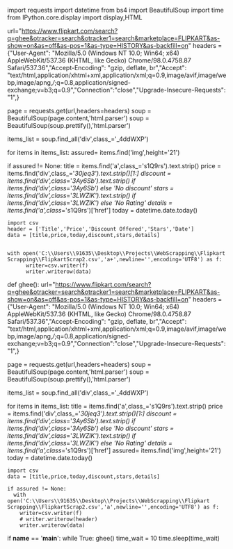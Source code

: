 import requests
import datetime
from bs4 import BeautifulSoup
import time
from IPython.core.display import display,HTML

url="https://www.flipkart.com/search?q=ghee&otracker=search&otracker1=search&marketplace=FLIPKART&as-show=on&as=off&as-pos=1&as-type=HISTORY&as-backfill=on"
headers = {"User-Agent": "Mozilla/5.0 (Windows NT 10.0; Win64; x64) AppleWebKit/537.36 (KHTML, like Gecko) Chrome/98.0.4758.87 Safari/537.36","Accept-Encoding": "gzip, deflate, br","Accept": "text/html,application/xhtml+xml,application/xml;q=0.9,image/avif,image/webp,image/apng,*/*;q=0.8,application/signed-exchange;v=b3;q=0.9","Connection":"close","Upgrade-Insecure-Requests": "1",}

page = requests.get(url,headers=headers)
soup = BeautifulSoup(page.content,'html.parser')
soup = BeautifulSoup(soup.prettify(),'html.parser')

items_list = soup.find_all('div',class_='_4ddWXP')

for items in items_list:
  assured= items.find('img',height='21')

  if assured != None:
    title = items.find('a',class_='s1Q9rs').text.strip()
    price = items.find('div',class_='_30jeq3').text.strip()[1:]
    discount = items.find('div',class_='_3Ay6Sb').text.strip() if items.find('div',class_='_3Ay6Sb') else 'No discount'
    stars = items.find('div',class_='_3LWZlK').text.strip() if items.find('div',class_='_3LWZlK') else 'No Rating'
    details = items.find('a',class_='s1Q9rs')['href']
    today = datetime.date.today()


    import csv
    header = ['Title','Price','Discount Offered','Stars','Date']
    data = [title,price,today,discount,stars,details]
    

    with open('C:\\Users\\91635\\Desktop\\Projects\\WebScrapping\\Flipkart Scrapping\\FlipkartScrap2.csv','a+',newline='',encoding='UTF8') as f:
          writer=csv.writer(f)
          writer.writerow(data) 
def ghee():
  url="https://www.flipkart.com/search?q=ghee&otracker=search&otracker1=search&marketplace=FLIPKART&as-show=on&as=off&as-pos=1&as-type=HISTORY&as-backfill=on"
  headers = {"User-Agent": "Mozilla/5.0 (Windows NT 10.0; Win64; x64) AppleWebKit/537.36 (KHTML, like Gecko) Chrome/98.0.4758.87 Safari/537.36","Accept-Encoding": "gzip, deflate, br","Accept": "text/html,application/xhtml+xml,application/xml;q=0.9,image/avif,image/webp,image/apng,*/*;q=0.8,application/signed-exchange;v=b3;q=0.9","Connection":"close","Upgrade-Insecure-Requests": "1",}

  page = requests.get(url,headers=headers)
  soup = BeautifulSoup(page.content,'html.parser')
  soup = BeautifulSoup(soup.prettify(),'html.parser')

  items_list = soup.find_all('div',class_='_4ddWXP')

  for items in items_list:
    title = items.find('a',class_='s1Q9rs').text.strip()
    price = items.find('div',class_='_30jeq3').text.strip()[1:]
    discount = items.find('div',class_='_3Ay6Sb').text.strip() if items.find('div',class_='_3Ay6Sb') else 'No discount'
    stars = items.find('div',class_='_3LWZlK').text.strip() if items.find('div',class_='_3LWZlK') else 'No Rating'
    details = items.find('a',class_='s1Q9rs')['href']
    assured= items.find('img',height='21')
    today = datetime.date.today()


    import csv
    data = [title,price,today,discount,stars,details]
    
    if assured != None:
      with open('C:\\Users\\91635\\Desktop\\Projects\\WebScrapping\\Flipkart Scrapping\\FlipkartScrap2.csv','a',newline='',encoding='UTF8') as f:
        writer=csv.writer(f)
        # writer.writerow(header)
        writer.writerow(data)    
    
  
  
if __name__ == '__main__':
  while True:
    ghee()
    time_wait = 10
    time.sleep(time_wait)
    


